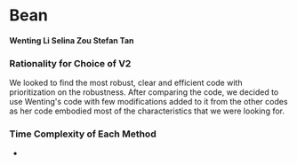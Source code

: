 # Bean
#### Wenting Li Selina Zou Stefan Tan
### Rationality for Choice of V2
We looked to find the most robust, clear and efficient code with prioritization on the robustness. After comparing the code, we decided to use Wenting's code with few modifications added to it from the other codes as her code embodied most of the characteristics that we were looking for. 
### Time Complexity of Each Method
* 
